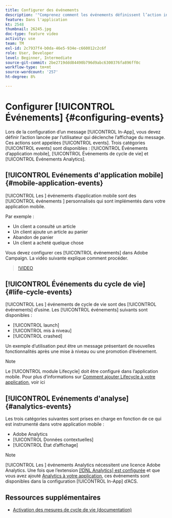 ```yaml
---
title: Configurer des événements
description: '"Comprenez comment les événements définissent l’action initiée par l’utilisateur qui déclenche l’affichage d’un message in-app. "'
feature: Dans l'application
kt: 2548
thumbnail: 26245.jpg
doc-type: feature video
activity: use
team: TM
exl-id: 2c7937f4-b0da-46e5-934e-c660012c2c6f
role: User, Developer
level: Beginner, Intermediate
source-git-commit: 2be2719ddd84490b796d9abc6300376fa896ff0c
workflow-type: tm+mt
source-wordcount: '257'
ht-degree: 8%

---
```


# Configurer [!UICONTROL Événements] {#configuring-events}

Lors de la configuration d’un message [!UICONTROL In-App], vous devez définir l’action lancée par l’utilisateur qui déclenche l’affichage du message. Ces actions sont appelées [!UICONTROL events]. Trois catégories [!UICONTROL events] sont disponibles : [!UICONTROL Événements d’application mobile], [!UICONTROL Événements de cycle de vie] et [!UICONTROL Événements Analytics].

## [!UICONTROL Evénements d&#39;application mobile] {#mobile-application-events}

[!UICONTROL Les ] événements d’application mobile sont des  [!UICONTROL événements ] personnalisés qui sont implémentés dans votre application mobile.

Par exemple :

* Un client a consulté un article
* Un client ajoute un article au panier
* Abandon de panier
* Un client a acheté quelque chose

Vous devez configurer ces [!UICONTROL événements] dans Adobe Campaign. La vidéo suivante explique comment procéder.

>[!VIDEO](https://video.tv.adobe.com/v/26245?quality=12)

## [!UICONTROL Événements du cycle de vie] {#life-cycle-events}

[!UICONTROL Les ] événements de cycle de vie sont des  [!UICONTROL événements] d’usine. Les [!UICONTROL événements] suivants sont disponibles :

* [!UICONTROL launch]
* [!UICONTROL mis à niveau]
* [!UICONTROL crashed]

Un exemple d’utilisation peut être un message présentant de nouvelles fonctionnalités après une mise à niveau ou une promotion d’événement.

>[!NOTE]
>
>Le [!UICONTROL module Lifecycle] doit être configuré dans l’application mobile. Pour plus d’informations sur [Comment ajouter Lifecycle à votre application](https://aep-sdks.gitbook.io/docs/using-mobile-extensions/mobile-core/lifecycle), voir ici

## [!UICONTROL Evénements d&#39;analyse] {#analytics-events}

Les trois catégories suivantes sont prises en charge en fonction de ce qui est instrumenté dans votre application mobile :

* Adobe Analytics
* [!UICONTROL Données contextuelles]
* [!UICONTROL État d’affichage]

>[!NOTE]
>
>[!UICONTROL Les ] événements Analytics nécessitent une licence Adobe Analytics. Une fois que l’extension [[!DNL Analytics] est configurée](https://aep-sdks.gitbook.io/docs/using-mobile-extensions/adobe-analytics#configure-analytics-extension-in-launch) et que vous avez ajouté [Analytics à votre application](https://aep-sdks.gitbook.io/docs/using-mobile-extensions/adobe-analytics#add-analytics-to-your-app), ces événements sont disponibles dans la configuration [!UICONTROL In-App] d’ACS.

## Ressources supplémentaires

* [Activation des mesures de cycle de vie (documentation)](https://aep-sdks.gitbook.io/docs/getting-started/initialize-the-sdk#enable-lifecycle-metrics)
